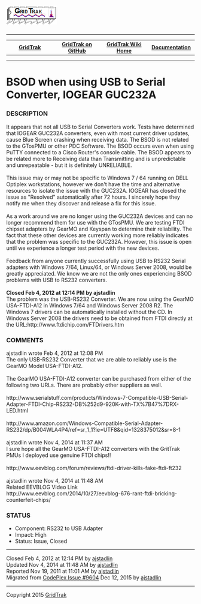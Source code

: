 <html lang="en">
<body>
<!--HtmlToGmd.Body-->
<div id="NavigationMenu">
<h1><a href="https://github.com/ajstadlin/GridTrak/blob/master/Documentation/wiki/GridTrak_Home.md">
<img src="https://github.com/ajstadlin/GridTrak/blob/master/Documentation/wiki/GridTrak_Logo.png" alt="Open Source SynchroPhasor PMU" /></a></h1>
<hr />
<table style="width: 100%; border-collapse: collapse; border: 0px solid gray;">
<tr>
<td style="width: 25%; text-align:center;"><b><a href="http://www.gridtrak.com">GridTrak</a></b></td>
<td style="width: 25%; text-align:center;"><b><a href="https://github.com/ajstadlin/GridTrak">GridTrak on GitHub</a></b></td>
<td style="width: 25%; text-align:center;"><b><a href="https://github.com/ajstadlin/GridTrak/blob/master/Documentation/wiki/GridTrak_Home.md">GridTrak Wiki Home</a></b></td>
<td style="width: 25%; text-align:center;"><b><a href="https://github.com/ajstadlin/GridTrak/blob/master/Documentation/wiki/GridTrak_Documentation_Home.md">Documentation</a></b></td>
</tr>
</table>
</div>
<hr />
<!--/HtmlToGmd.Body-->
<div class="WikiContent">
<h1>BSOD when using USB to Serial Converter, IOGEAR GUC232A</h1>
<h3>DESCRIPTION</h3>
It appears that not all USB to Serial Converters work. Tests have determined that IOGEAR GUC232A converters, even with most current driver updates, cause Blue Screen crashing when receiving data. The BSOD is not related to the GTosPMU or other PDC Software. The BSOD occurs even when using PuTTY connected to a Cisco Router's console cable. The BSOD appears to be related more to Receiving data than Transmitting and is unpredictable and unrepeatable - but it is definitely UNRELIABLE.<br />
&nbsp;<br />
This issue may or may not be specific to Windows 7 / 64 running on DELL Optiplex workstations, however we don't have the time and alternative resources to isolate the issue with the GUC232A. IOGEAR has closed the issue as "Resolved" automatically after 72 hours. I sincerely hope they notify me when they discover and release a fix for this issue.<br />
&nbsp;<br />
As a work around we are no longer using the GUC232A devices and can no longer recommend them for use with the GTosPMU. We are testing FTDI chipset adapters by GearMO and Keyspan to determine their reliability. The fact that these other devices are currently working more reliably indicates that the problem was specific to the GUC232A. However, this issue is open until we experience a longer test period with the new devices.<br />
&nbsp;<br />  
Feedback from anyone currently successfully using USB to RS232 Serial adapters with Windows 7/64, Linux/64, or Windows Server 2008, would be greatly appreciated. We know we are not the only ones experiencing BSOD problems with USB to RS232 converters.<br />
&nbsp;<br />
<b>Closed Feb 4, 2012 at 12:14 PM by ajstadlin</b><br />
The problem was the USB-RS232 Converter. We are now using the GearMO USA-FTDI-A12 in Windows 7/64 and Windows Server 2008 R2. The Windows 7 drivers can be automatically installed without the CD. In Windows Server 2008 the drivers need to be obtained from FTDI directly at the URL:http://www.ftdichip.com/FTDrivers.htm
<h3>COMMENTS</h3>
ajstadlin wrote Feb 4, 2012 at 12:08 PM <br />
The only USB-RS232 Converter that we are able to reliably use is the GearMO Model USA-FTDI-A12. <br />
&nbsp;<br />
The GearMO USA-FTDI-A12 converter can be purchased from either of the following two URLs. There are probably other suppliers as well. <br />
&nbsp;<br />
http://www.serialstuff.com/products/Windows-7-Compatible-USB-Serial-Adapter-FTDI-Chip-RS232-DB%252d9-920K-with-TX%7B47%7DRX-LED.html <br />
&nbsp;<br />
http://www.amazon.com/Windows-Compatible-Serial-Adapter-RS232/dp/B004WLA4P4/ref=sr_1_1?ie=UTF8&qid=1328375012&sr=8-1<br />
&nbsp;<br />
ajstadlin wrote Nov 4, 2014 at 11:37 AM <br />
I sure hope all the GearMO USA-FTDI-A12 converters with the GritTrak PMUs I deployed use genuine FTDI chips!! <br />
&nbsp;<br />
http://www.eevblog.com/forum/reviews/ftdi-driver-kills-fake-ftdi-ft232<br />
&nbsp;<br />
ajstadlin wrote Nov 4, 2014 at 11:48 AM <br />
Related EEVBLOG Video Link<br />
http://www.eevblog.com/2014/10/27/eevblog-676-rant-ftdi-bricking-counterfeit-chips/
<h3>STATUS</h3>
<ul>
<li>Component:  RS232 to USB Adapter</li>
<li>Impact:  High</li>
<li>Status:  Issue, Closed</li>
</ul>
</div>
<hr />
<div class="footer">
Closed  Feb 4, 2012 at 12:14 PM by <a href="https://github.com/ajstadlin/GridTrak/blob/master/Documentation/wiki/Contributors/ajstadlin.md">ajstadlin</a><br />
Updated  Nov 4, 2014 at 11:48 AM by <a href="https://github.com/ajstadlin/GridTrak/blob/master/Documentation/wiki/Contributors/ajstadlin.md">ajstadlin</a><br />
Reported  Nov 19, 2011 at 11:01 AM by <a href="https://github.com/ajstadlin/GridTrak/blob/master/Documentation/wiki/Contributors/ajstadlin.md">ajstadlin</a><br />
<!--HtmlToGmd.Migration-->Migrated from <a href="http://gridtrak.codeplex.com/workitem/9604">CodePlex Issue #9604</a> Dec 12, 2015 by <a href="https://github.com/ajstadlin/GridTrak/blob/master/Documentation/wiki/Contributors/ajstadlin.md">ajstadlin</a><!--/HtmlToGmd.Migration-->
</div>
<!--HtmlToGmd.Foot-->
<div id="copyright">
<hr />
Copyright 2015 <a href="http://www.gridtrak.com">GridTrak</a>
</div>
<!--/HtmlToGmd.Foot-->
</body>
</html>
